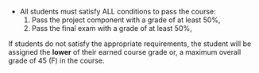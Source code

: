- All students must satisfy ALL conditions to pass the course:
    1. Pass the project component with a grade of at least 50%,
    2. Pass the final exam with a grade of at least 50%,

If students do not satisfy the appropriate requirements, the student will be assigned the **lower** of their earned course grade or, a maximum overall grade of 45 (F) in the course.